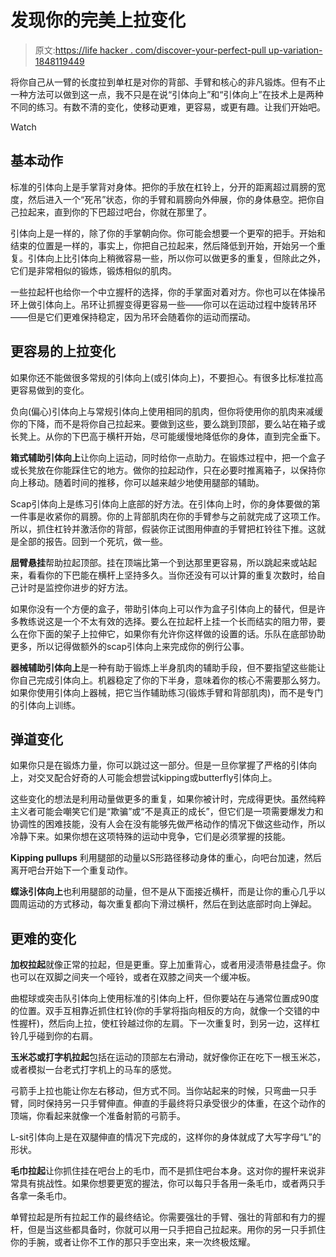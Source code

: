 # 发现你的完美上拉变化

> 原文:[https://life hacker . com/discover-your-perfect-pull up-variation-1848119449](https://lifehacker.com/discover-your-perfect-pullup-variation-1848119449)

将你自己从一臂的长度拉到单杠是对你的背部、手臂和核心的非凡锻炼。但有不止一种方法可以做到这一点，我不只是在说“引体向上”和“引体向上”在技术上是两种不同的练习。有数不清的变化，使移动更难，更容易，或更有趣。让我们开始吧。

Watch

## 基本动作

标准的引体向上是手掌背对身体。把你的手放在杠铃上，分开的距离超过肩膀的宽度，然后进入一个“死吊”状态，你的手臂和肩膀向外伸展，你的身体悬空。把你自己拉起来，直到你的下巴超过吧台，你就在那里了。

引体向上是一样的，除了你的手掌朝向你。你可能会想要一个更窄的把手。开始和结束的位置是一样的，事实上，你把自己拉起来，然后降低到开始，开始另一个重复。引体向上比引体向上稍微容易一些，所以你可以做更多的重复，但除此之外，它们是非常相似的锻炼，锻炼相似的肌肉。

一些拉起杆也给你一个中立握杆的选择，你的手掌面对着对方。你也可以在体操吊环上做引体向上。吊环让抓握变得更容易一些——你可以在运动过程中旋转吊环——但是它们更难保持稳定，因为吊环会随着你的运动而摆动。

## 更容易的上拉变化

如果你还不能做很多常规的引体向上(或引体向上)，不要担心。有很多比标准拉高更容易做到的变化。

负向(偏心)引体向上与常规引体向上使用相同的肌肉，但你将使用你的肌肉来减缓你的下降，而不是将你自己拉起来。要做到这些，要么跳到顶部，要么站在箱子或长凳上。从你的下巴高于横杆开始，尽可能缓慢地降低你的身体，直到完全垂下。

**箱式辅助引体向上**让你向上运动，同时给你一点助力。在锻炼过程中，把一个盒子或长凳放在你能踩住它的地方。做你的拉起动作，只在必要时推离箱子，以保持你向上移动。随着时间的推移，你可以越来越少地使用腿部的辅助。

Scap引体向上是练习引体向上底部的好方法。在引体向上时，你的身体要做的第一件事是收紧你的肩膀。你的上背部肌肉在你的手臂参与之前就完成了这项工作。所以，抓住杠铃并激活你的背部，假装你正试图用伸直的手臂把杠铃往下推。这就是全部的报告。回到一个死坑，做一些。

**屈臂悬挂**帮助拉起顶部。挂在顶端比第一个到达那里更容易，所以跳起来或站起来，看看你的下巴能在横杆上坚持多久。当你还没有可以计算的重复次数时，给自己计时是监控你进步的好方法。

如果你没有一个方便的盒子，带助引体向上可以作为盒子引体向上的替代，但是许多教练说这是一个不太有效的选择。要么在拉起杆上挂一个长而结实的阻力带，要么在你下面的架子上拉伸它，如果你有允许你这样做的设置的话。乐队在底部协助更多，所以记得做额外的scap引体向上来完成你的例行公事。

**器械辅助引体向上**是一种有助于锻炼上半身肌肉的辅助手段，但不要指望这些能让你自己完成引体向上。机器稳定了你的下半身，意味着你的核心不需要那么努力。如果你使用引体向上器械，把它当作辅助练习(锻炼手臂和背部肌肉)，而不是专门的引体向上训练。

## 弹道变化

如果你只是在锻炼力量，你可以跳过这一部分。但是一旦你掌握了严格的引体向上，对交叉配合好奇的人可能会想尝试kipping或butterfly引体向上。

这些变化的想法是利用动量做更多的重复，如果你被计时，完成得更快。虽然纯粹主义者可能会嘲笑它们是“欺骗”或“不是真正的成长”，但它们是一项需要爆发力和协调性的困难技能，没有人会在没有能够先做严格动作的情况下做这些动作，所以冷静下来。如果你想在这项特殊的运动中竞争，它们是必须掌握的技能。

**Kipping pullups** 利用腿部的动量以S形路径移动身体的重心，向吧台加速，然后离开吧台开始下一个重复动作。

**蝶泳引体向上**也利用腿部的动量，但不是从下面接近横杆，而是让你的重心几乎以圆周运动的方式移动，每次重复都向下滑过横杆，然后在到达底部时向上弹起。

## 更难的变化

**加权拉起**就像正常的拉起，但是更重。穿上加重背心，或者用浸渍带悬挂盘子。你也可以在双脚之间夹一个哑铃，或者在双膝之间夹一个缓冲板。

曲棍球或突击队引体向上使用标准的引体向上杆，但你要站在与通常位置成90度的位置。双手互相靠近抓住杠铃(你的手掌将指向相反的方向，就像一个交错的中性握杆)，然后向上拉，使杠铃越过你的左肩。下一次重复时，到另一边，这样杠铃几乎碰到你的右肩。

**玉米芯或打字机拉起**包括在运动的顶部左右滑动，就好像你正在吃下一根玉米芯，或者模拟一台老式打字机上的马车的感觉。

弓箭手上拉也能让你左右移动，但方式不同。当你站起来的时候，只弯曲一只手臂，同时保持另一只手臂伸直。伸直的手最终将只承受很少的体重，在这个动作的顶端，你看起来就像一个准备射箭的弓箭手。

L-sit引体向上是在双腿伸直的情况下完成的，这样你的身体就成了大写字母“L”的形状。

**毛巾拉起**让你抓住挂在吧台上的毛巾，而不是抓住吧台本身。这对你的握杆来说非常具有挑战性。如果你想要更宽的握法，你可以每只手各用一条毛巾，或者两只手各拿一条毛巾。

单臂拉起是所有拉起工作的最终结论。你需要强壮的手臂、强壮的背部和有力的握杆，但是当这些都具备时，你就可以用一只手把自己拉起来。用你的另一只手抓住你的手腕，或者让你不工作的那只手空出来，来一次终极炫耀。